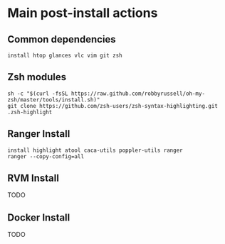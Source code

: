 # Main post-install actions

## Common dependencies

```
install htop glances vlc vim git zsh
```

## Zsh modules
```
sh -c "$(curl -fsSL https://raw.github.com/robbyrussell/oh-my-zsh/master/tools/install.sh)"
git clone https://github.com/zsh-users/zsh-syntax-highlighting.git .zsh-highlight
```

## Ranger Install

```
install highlight atool caca-utils poppler-utils ranger
ranger --copy-config=all
```

## RVM Install

TODO

## Docker Install 

TODO